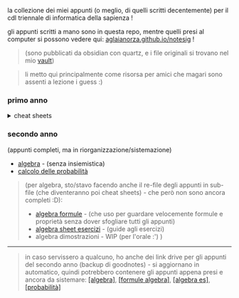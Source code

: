 la collezione dei miei appunti (o meglio, di quelli scritti decentemente) per il cdl triennale di informatica della sapienza ! 

gli appunti scritti a mano sono in questa repo, mentre quelli presi al computer si possono vedere qui: [aglaianorza.github.io/notesig](https://aglaianorza.github.io/notesig/) !

> (sono pubblicati da obsidian con quartz, e i file originali si trovano nel mio [vault](https://github.com/AglaiaNorza/obsidian-vault))

> li metto qui principalmente come risorsa per amici che magari sono assenti a lezione i guess :) 

### primo anno
<details>
    <summary>cheat sheets</summary>
    <br>

(le mie '**cheat sheets**' !! - contengono le informazioni principali che mi servivano per gli esami, esercizi spiegati, e qualche tip)

- [progettazione di sistemi digitali](../../raw/main/primo%20anno/psd%20cheat%20sheet.pdf) - (tipi di esercizi d'esame della prof.ssa Massini - e la relativa teoria -, spiegati)
- [calcolo differenziale](../../raw/main/primo%20anno/calcdiff%20cheat%20sheet.pdf) - (formule necessarie ed esempi di esercizi)
- [architettura degli elaboratori](../../raw/main/primo%20anno/arch%20cheat%20sheet.pdf) - (principalmente tips su come svolgere gli esercizi)
</details>

### secondo anno
(appunti completi, ma in riorganizzazione/sistemazione)

- [algebra](../../raw/main/secondo%20anno/algebra.pdf) - (senza insiemistica)
- [calcolo delle probabilità](../../raw/main/secondo%20anno/calcolo%20delle%20probabilità.pdf)
 
> (per algebra, sto/stavo facendo anche il re-file degli appunti in sub-file (che diventeranno poi cheat sheets) - che però non sono ancora completi :D):
> - [algebra formule](../../raw/main/secondo%20anno/algebra%20formule.pdf) - (che uso per guardare velocemente formule e proprietà senza dover sfogliare tutti gli appunti) 
> - [algebra sheet esercizi](../../raw/main/secondo%20anno/algebra%20es%20sheet.pdf) - (guide agli esercizi)
> - algebra dimostrazioni - WIP (per l'orale :') )
------
> in caso servissero a qualcuno, ho anche dei link drive per gli appunti del secondo anno (backup di goodnotes) - si aggiornano in automatico, quindi potrebbero contenere gli appunti appena presi e ancora da sistemare:
> [[algebra]](https://drive.google.com/file/d/1rtiMhWDh8_MFYSA3cehac2DI9Z7aPSIw/view?usp=sharing), [[formule algebra]](https://drive.google.com/file/d/1kSHqjzirNeuWVRACjaXAZzN51CBvSmSw/view?usp=sharing), [[algebra es]](https://drive.google.com/file/d/10bc4-VZ2bqGsYHfavKYtBK0ApbsDXviP/view?usp=sharing), [[probabilità]](https://drive.google.com/file/d/1z5yY9wkeVek5W3LhSf8P8mh2xpbsMRAs/view?usp=sharing)
